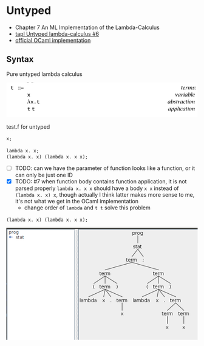 # Untyped

- Chapter 7 An ML Implementation of the Lambda-Calculus
- [tapl Untyped lambda-calculus #6](https://github.com/at15/reika/issues/6)
- [official OCaml implementation](https://www.cis.upenn.edu/~bcpierce/tapl/checkers/untyped/)

## Syntax

Pure untyped lambda calculus

![pure lambda calculus](p53-untyped-lambda-calculus-syntax.png)

test.f for untyped

````
x;

lambda x. x;
(lambda x. x) (lambda x. x x);
````

- [ ] TODO: can we have the parameter of function looks like a function, or it can only be just one ID
- [x] TODO: #7 when function body contains function application, it is not parsed properly `lambda x. x x` should have a body `x x` instead of `(lambda x. x) x`, though actually I think latter makes more sense to me, it's not what we get in the OCaml implementation
  - change order of `lambda` and `t t` solve this problem

`(lambda x. x) (lambda x. x x); `

![untyped-lambda-calculus-parse-tree](untyped-lambda-calculus-parse-tree.png)